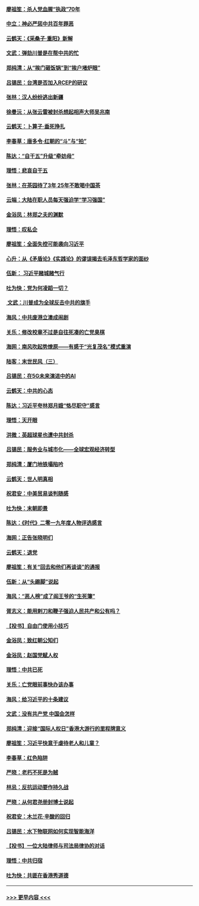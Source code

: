 #### [廖祖笙：杀人党血腥“执政”70年](../pages/nsc993/n11745144.md?t=12260433) 
#### [中立：神必严惩中共百年罪恶](../pages/nsc993/n11744970.md?t=12260433) 
#### [云鹤天：《采桑子‧重阳》新解](../pages/nsc993/n11744948.md?t=12260433) 
#### [文武：弹劾川普是在帮中共的忙](../pages/nsc993/n11744758.md?t=12260433) 
#### [郑纯清：从“挨门砸饭锅”到“挨户堵炉眼”](../pages/nsc993/n11744745.md?t=12260433) 
#### [吕锡民：台湾是否加入RCEP的研议](../pages/nsc993/n11744701.md?t=12260433) 
#### [张林：汉人纷纷逃出新疆](../pages/nsc993/n11743530.md?t=12260433) 
#### [徐曼沅：从张云雷被封杀想起相声大师吴兆南](../pages/nsc993/n11741816.md?t=12260433) 
#### [云鹤天：卜算子‧垂死挣扎](../pages/nsc993/n11739956.md?t=12260433) 
#### [李春草：唐多令‧红朝的“斗”与“拍”](../pages/nsc993/n11739830.md?t=12260433) 
#### [陈达：“自干五”升级“牵妨母”](../pages/nsc993/n11739724.md?t=12260433) 
#### [理悟：悲哀自干五](../pages/nsc993/n11739547.md?t=12260433) 
#### [张林：在茶园待了3年 25年不敢喝中国茶](../pages/nsc993/n11739240.md?t=12260433) 
#### [云端：大陆在职人员每天强迫学“学习强国”](../pages/nsc993/n11738735.md?t=12260433) 
#### [金浴凤：林郑之夫的渊默](../pages/nsc993/n11737735.md?t=12260433) 
#### [理悟：叹私企](../pages/nsc993/n11737715.md?t=12260433) 
#### [廖祖笙：全面失控可能袭向习近平](../pages/nsc993/n11737704.md?t=12260433) 
#### [心升：从《矛盾论》《实践论》的谬误揭去毛泽东哲学家的面纱](../pages/nsc993/n11736962.md?t=12260433) 
#### [伍新： 习近平赌城赌气行](../pages/nsc993/n11736929.md?t=12260433) 
#### [吐为快：党为何凌蹈一切？](../pages/nsc993/n11736915.md?t=12260433) 
#### [ 文武：川普成为全球反击中共的旗手](../pages/nsc993/n11736882.md?t=12260433) 
#### [海风：中共废港立澳成闹剧](../pages/nsc993/n11735857.md?t=12260433) 
#### [关乐：修改校章不过是自往死凑的亡党臭棋](../pages/nsc993/n11735097.md?t=12260433) 
#### [海网：南风吹起势燎原——有感于“光复茂名”模式重演](../pages/nsc993/n11732308.md?t=12260433) 
#### [陆客：末世民风（三）](../pages/nsc993/n11732211.md?t=12260433) 
#### [吕锡民：在5G未来演进中的AI](../pages/nsc993/n11730010.md?t=12260433) 
#### [云鹤天：中共的心态](../pages/nsc993/n11729906.md?t=12260433) 
#### [陈达：习近平夸林郑月娥“恪尽职守”感言](../pages/nsc993/n11729881.md?t=12260433) 
#### [理悟：天开眼](../pages/nsc993/n11729699.md?t=12260433) 
#### [洪微：英超球星也遭中共封杀](../pages/nsc993/n11727243.md?t=12260433) 
#### [吕锡民：服务业与城市化——全球宏观经济转型](../pages/nsc993/n11725845.md?t=12260433) 
#### [郑纯清：厦门地铁塌陷吟](../pages/nsc993/n11725813.md?t=12260433) 
#### [云鹤天：世人明真相](../pages/nsc993/n11725621.md?t=12260433) 
#### [祝君安：中美贸易谈判随感](../pages/nsc993/n11725609.md?t=12260433) 
#### [吐为快：末朝即景](../pages/nsc993/n11723365.md?t=12260433) 
#### [陈达：《时代》二零一九年度人物评选感言](../pages/nsc993/n11723337.md?t=12260433) 
#### [海网：正告张晓明们](../pages/nsc993/n11723228.md?t=12260433) 
#### [云鹤天：退党](../pages/nsc993/n11723056.md?t=12260433) 
#### [廖祖笙：有关“回去和他们再谈谈”的通报](../pages/nsc993/n11722442.md?t=12260433) 
#### [伍新：从“头踢脚”说起](../pages/nsc993/n11722429.md?t=12260433) 
#### [海风：“恶人榜”成了阎王爷的“生死簿”](../pages/nsc993/n11722272.md?t=12260433) 
#### [胥志义：能用剌刀和鞭子强迫人民共产和公有吗？](../pages/nsc993/n11720569.md?t=12260433) 
#### [【投书】自由门使用小技巧](../pages/nsc993/n11720180.md?t=12260433) 
#### [金浴凤：致红朝公知们](../pages/nsc993/n11720563.md?t=12260433) 
#### [金浴凤：赵国党赋人权](../pages/nsc993/n11720533.md?t=12260433) 
#### [理悟：中共已死](../pages/nsc993/n11720233.md?t=12260433) 
#### [关乐：亡党眼前事快办该办事](../pages/nsc993/n11719160.md?t=12260433) 
#### [海风：给习近平的十条建议](../pages/nsc993/n11717616.md?t=12260433) 
#### [文武：没有共产党 中国会怎样](../pages/nsc993/n11717584.md?t=12260433) 
#### [郑纯清：迎接“国际人权日”香港大游行的里程牌意义](../pages/nsc993/n11717417.md?t=12260433) 
#### [廖祖笙：习近平快意于虐待老人和儿童？](../pages/nsc993/n11715313.md?t=12260433) 
#### [李春草：红色陷阱](../pages/nsc993/n11715029.md?t=12260433) 
#### [严晓：老朽不死是为贼](../pages/nsc993/n11712910.md?t=12260433) 
#### [林忌：反抗运动要作持久战](../pages/nsc993/n11712623.md?t=12260433) 
#### [严晓：从何君尧册封博士说起](../pages/nsc993/n11712465.md?t=12260433) 
#### [祝君安：木兰花·辛酸的回归](../pages/nsc993/n11712381.md?t=12260433) 
#### [吕锡民：水下物联网如何实现智能海洋](../pages/nsc993/n11711158.md?t=12260433) 
#### [【投书】一位大陆律师与司法局律协的对话](../pages/nsc993/n11709675.md?t=12260433) 
#### [理悟：中共归宿](../pages/nsc993/n11710059.md?t=12260433) 
#### [吐为快：共匪在香港秀道德](../pages/nsc993/n11709979.md?t=12260433) 

----
#### [ >>> 更早内容 <<< ](../indexes/nsc993-earlier.md)
